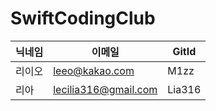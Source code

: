 # SwiftCodingClub

|닉네임|이메일|GitId|
|------|---|---|
|리이오|leeo@kakao.com|M1zz|
|리아|lecilia316@gmail.com|Lia316|